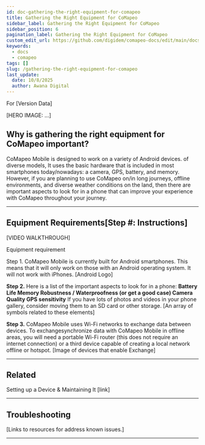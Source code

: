 ```yaml
---
id: doc-gathering-the-right-equipment-for-comapeo
title: Gathering the Right Equipment for CoMapeo
sidebar_label: Gathering the Right Equipment for CoMapeo
sidebar_position: 6
pagination_label: Gathering the Right Equipment for CoMapeo
custom_edit_url: https://github.com/digidem/comapeo-docs/edit/main/docs/getting-started-essentials/gathering-the-right-equipment-for-comapeo.md
keywords:
  - docs
  - comapeo
tags: []
slug: /gathering-the-right-equipment-for-comapeo
last_update:
  date: 10/8/2025
  author: Awana Digital
---
```

For [Version Data]


[HERO IMAGE: …]


## Why is gathering the right equipment for CoMapeo important?


CoMapeo Mobile is designed to work on a variety of Android devices. of diverse models, It uses the basic hardware that is included in most smartphones today/nowadays: a camera, GPS, battery, and memory. However, if you are planning to use CoMapeo on/in long journeys, offline environments, and diverse weather conditions on the land, then there are important aspects to look for in a phone that can improve your experience with CoMapeo throughout your journey.


---


## Equipment Requirements[Step #: Instructions]


[VIDEO WALKTHROUGH]


Equipment requirement


Step 1. CoMapeo Mobile is currently built for Android smartphones. This means that it will only work on those with an Android operating system. It will not work with iPhones.
[Android Logo]


**Step 2.** Here is a list of the important aspects to look for in a phone: **Battery Life Memory Robustness / Waterproofness (or get a good case) Camera Quality GPS sensitivity** If you have lots of photos and videos in your phone gallery, consider moving them to an SD card or other storage.
[An array of symbols related to these elements]


**Step 3.** CoMapeo Mobile uses Wi-Fi networks to exchange data between devices. To exchangesynchronize data with CoMapeo Mobile in offline areas, you will need a portable Wi-Fi router (this does not require an internet connection) or a third device capable of creating a local network offline or hotspot.
[Image of devices that enable Exchange]


---


## Related


Setting up a Device & Maintaining It [link]


---


## Troubleshooting


[Links to resources for address known issues.]


---

